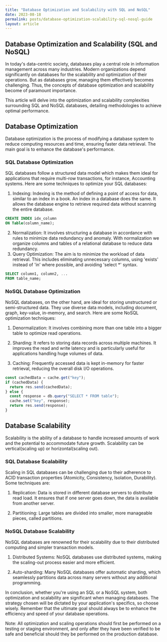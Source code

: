 ```yaml
---
title: "Database Optimization and Scalability with SQL and NoSQL"
date: 2023-08-18
permalink: posts/database-optimization-scalability-sql-nosql-guide
layout: article
---
```


## Database Optimization and Scalability (SQL and NoSQL)

In today's data-centric society, databases play a central role in information management across many industries. Modern organizations depend significantly on databases for the scalability and optimization of their operations. But as databases grow, managing them effectively becomes challenging. Thus, the concepts of database optimization and scalability become of paramount importance.

This article will delve into the optimization and scalability complexities surrounding SQL and NoSQL databases, detailing methodologies to achieve optimal performance.

## Database Optimization

Database optimization is the process of modifying a database system to reduce computing resources and time, ensuring faster data retrieval. The main goal is to enhance the database's performance.

### SQL Database Optimization

SQL databases follow a structured data model which makes them ideal for applications that require multi-row transactions, for instance, Accounting systems. Here are some techniques to optimize your SQL databases:

1. Indexing: Indexing is the method of defining a point of access for data, similar to an index in a book. An index in a database does the same. It allows the database engine to retrieve required data without scanning the entire database.

```sql
CREATE INDEX idx_column
ON Table(column_name);
```

2. Normalization: It involves structuring a database in accordance with rules to minimize data redundancy and anomaly. With normalization we organize columns and tables of a relational database to reduce data redundancy.
3. Query Optimization: The aim is to minimize the workload of data retrieval. This includes eliminating unnecessary columns, using 'exists' instead of 'in' where possible, and avoiding 'select \*' syntax.

```sql
SELECT column1, column2, ...
FROM table_name;

```

### NoSQL Database Optimization

NoSQL databases, on the other hand, are ideal for storing unstructured or semi-structured data. They use diverse data models, including document, graph, key-value, in-memory, and search. Here are some NoSQL optimization techniques:

1. Denormalization: It involves combining more than one table into a bigger table to optimize read operations.

2. Sharding: It refers to storing data records across multiple machines. It improves the read and write latency and is particularly useful for applications handling huge volumes of data.

3. Caching: Frequently accessed data is kept in-memory for faster retrieval, reducing the overall disk I/O operations.

```javascript
const cachedData = cache.get("key");
if (cachedData) {
  return res.send(cachedData);
} else {
  const response = db.query("SELECT * FROM table");
  cache.set("key", response);
  return res.send(response);
}
```

## Database Scalability

Scalability is the ability of a database to handle increased amounts of work and the potential to accommodate future growth. Scalability can be vertical(scaling up) or horizontal(scaling out).

### SQL Database Scalability

Scaling in SQL databases can be challenging due to their adherence to ACID transaction properties (Atomicity, Consistency, Isolation, Durability). Some techniques are:

1. Replication: Data is stored in different database servers to distribute read load. It ensures that if one server goes down, the data is available from another server.

2. Partitioning: Large tables are divided into smaller, more manageable pieces, called partitions.

### NoSQL Database Scalability

NoSQL databases are renowned for their scalability due to their distributed computing and simpler transaction models.

1. Distributed Systems: NoSQL databases use distributed systems, making the scaling-out process easier and more efficient.

2. Auto-sharding: Many NoSQL databases offer automatic sharding, which seamlessly partitions data across many servers without any additional programming.

In conclusion, whether you're using an SQL or a NoSQL system, both optimization and scalability are significant when managing databases. The strategy chosen will be dictated by your application's specifics, so choose wisely. Remember that the ultimate goal should always be to enhance the efficiency and speed of your database operations.

Note: All optimization and scaling operations should first be performed on a testing or staging environment, and only after they have been verified to be safe and beneficial should they be performed on the production database.
